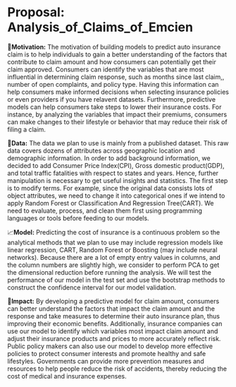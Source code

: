 # Proposal: Analysis_of_Claims_of_Emcien

:thought_balloon:__Motivation:__
The motivation of building models to predict auto insurance claim is to help individuals to gain a better
understanding of the factors that contribute to claim amount and how consumers can
potentially get their claim approved. Consumers can identify the variables that are most influential in
determining claim response, such as months since last claim,,	number of open complaints, and policy type.
Having this information can help consumers make informed decisions when selecting insurance policies
or even providers if you have relavent datasets. Furthermore, predictive models can help consumers take steps to lower their
insurance costs. For instance, by analyzing the variables that impact their premiums, consumers
can make changes to their lifestyle or behavior that may reduce their risk of filing a claim.

:mag_right:__Data:__
The data we plan to use is mainly from a published dataset. This raw data covers dozens of attributes across geographic
location and demographic information. In order to add background information, we decided to add Consumer
Price Index(CPI), Gross domestic product(GDP), and total traffic fatalities with respect to states and years. Hence,
further manipulation is necessary to get useful insights and statistics. The first step is to modify terms.
For example, since the original data consists lots of object attributes, we need to change it into
categorical ones if we intend to apply Random Forest or Classification And Regression Tree(CART). 
We need to evaluate, process, and clean them first using programming languages or tools
before feeding to our models.

:chart_with_upwards_trend:__Model:__
Predicting the cost of insurance is a continuous problem so the analytical methods that
we plan to use may include regression models like linear regression, CART, Random Forest or
Boosting (may include neural networks). Because there are a lot of empty entry values in
columns, and the column numbers are slightly high, we consider to perform PCA to get the
dimensional reduction before running the analysis.
We will test the performance of our model in the test set and use the bootstrap methods to
construct the confidence interval for our model validation.

:speech_balloon:__Impact:__
By developing a predictive model for claim amount, consumers can better understand
the factors that impact the claim amount and the response and take measures to determine their auto
insurance plan, thus improving their economic benefits. Additionally, insurance companies can use our model to
identify which variables most impact claim amount and adjust their insurance products
and prices to more accurately reflect risk. Public policy makers can also use our model to
develop more effective policies to protect consumer interests and promote healthy and safe 
lifestyles. Governments can provide more prevention measures and resources to help people
reduce the risk of accidents, thereby reducing the cost of medical and insurance
expenses.
